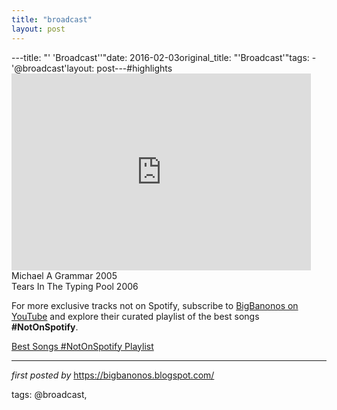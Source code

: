 ```yaml
---
title: "broadcast"
layout: post
---
```

---title: "' 'Broadcast''"date: 2016-02-03original_title: "'Broadcast'"tags:  - '@broadcast'layout: post---#highlights <br /><iframe width="95%" height="315" src="https://www.youtube.com/embed/KzS9ybPMztY?list=PLtuNtuTatqI0WH1xeN3wX6K9aoyT3yuCu" frameborder="0" allowfullscreen></iframe> <br />Michael A Grammar 2005 <br />Tears In The Typing Pool 2006<!--Subscribe and Playlist Links--><div>    <p>For more exclusive tracks not on Spotify, subscribe to <a href="https://www.youtube.com/@BigBanonos" target="_blank">BigBanonos on YouTube</a> and explore their curated playlist of the best songs <strong>#NotOnSpotify</strong>.</p>    <p><a href="https://www.youtube.com/playlist?list=PLtuNtuTatqI0kFahUCbtbfenC_ET5O_tr" target="_blank">Best Songs #NotOnSpotify Playlist<br /></a></p></div><hr /><p><em>first posted by</em> <a href="https://bigbanonos.blogspot.com/" rel="noopener" target="_new">https://bigbanonos.blogspot.com/</a></p><p>tags: @broadcast,</p>